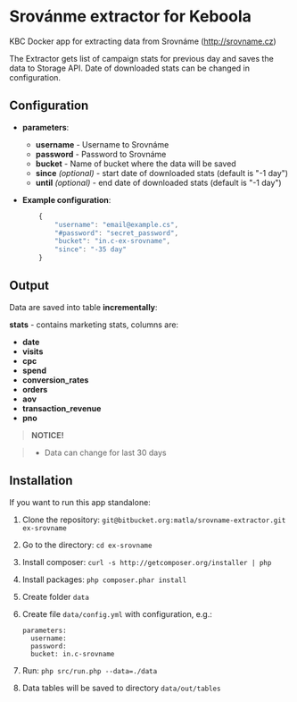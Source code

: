 # Srovánme extractor for Keboola
KBC Docker app for extracting data from Srovnáme (http://srovname.cz)

The Extractor gets list of campaign stats for previous day and saves the data to Storage API. Date of downloaded stats can be changed in configuration.


## Configuration

- **parameters**:
    - **username** - Username to Srovnáme
    - **password** - Password to Srovnáme
    - **bucket** - Name of bucket where the data will be saved
    - **since** *(optional)* - start date of downloaded stats (default is "-1 day")
    - **until** *(optional)* - end date of downloaded stats (default is "-1 day")

- **Example configuration**:
    ```javascript
        {
            "username": "email@example.cs",
            "#password": "secret_password",
            "bucket": "in.c-ex-srovname",
            "since": "-35 day"
        }
    ```

## Output

Data are saved into table **incrementally**:

**stats** - contains marketing stats, columns are:
- **date** 
- **visits**   
- **cpc** 
- **spend**
- **conversion_rates** 
- **orders** 
- **aov**
- **transaction_revenue**
- **pno**


> **NOTICE!**

> - Data can change for last 30 days


## Installation

If you want to run this app standalone:

1. Clone the repository: `git@bitbucket.org:matla/srovname-extractor.git ex-srovname`
2. Go to the directory: `cd ex-srovname`
3. Install composer: `curl -s http://getcomposer.org/installer | php`
4. Install packages: `php composer.phar install`
5. Create folder `data`
6. Create file `data/config.yml` with configuration, e.g.:

    ```
    parameters:
      username:
      password:
      bucket: in.c-srovname
    ```
7. Run: `php src/run.php --data=./data`
8. Data tables will be saved to directory `data/out/tables`